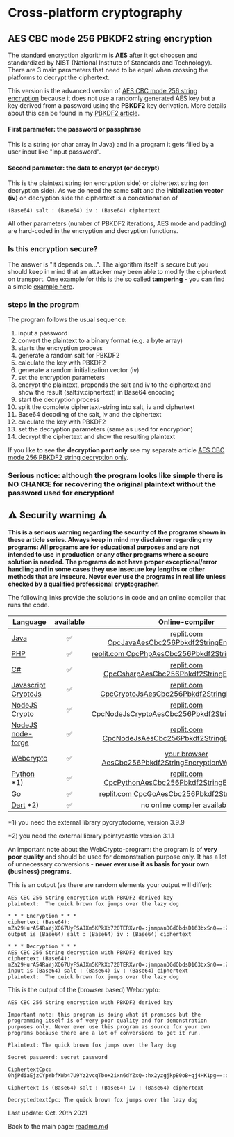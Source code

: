 # Cross-platform cryptography

## AES CBC mode 256 PBKDF2 string encryption

The standard encryption algorithm is **AES** after it got choosen and standardized by NIST (National Institute of Standards and Technology). There are 3 main parameters that need to be equal when crossing the platforms to decrypt the ciphertext. 

This version is the advanced version of [AES CBC mode 256 string encryption](aes_cbc_256_string_encryption.md) because it does not use a randomly generated AES key but a key derived from a password using the **PBKDF2** key derivation. More details about this can be found in my [PBKDF2 article](pbkdf2.md).

#### First parameter: the password or passphrase

This is a string (or char array in Java) and in a program it gets filled by a user input like "input password".

#### Second parameter: the data to encrypt (or decrypt)

This is the plaintext string (on encryption side) or ciphertext string (on decryption side). As we do need the same **salt** and the **initialization vector (iv)** on decryption side the ciphertext is a concationation of

```terminal
(Base64) salt : (Base64) iv : (Base64) ciphertext
```

All other parameters (number of PBKDF2 iterations, AES mode and padding) are hard-coded in the encryption and decryption functions.

### Is this encryption secure?
The answer is "it depends on...". The algorithm itself is secure but you should keep in mind that an attacker may been able to modify the ciphertext on transport. One example for this is the so called **tampering** - you can find a simple [example here](aes_cbc_tampering.md).

### steps in the program

The program follows the usual sequence:
1. input a password
2. convert the plaintext to a binary format (e.g. a byte array)
3. starts the encryption process
4. generate a random salt for PBKDF2
5. calculate the key with PBKDF2
6. generate a random initialization vector (iv)
7. set the encryption parameters
8. encrypt the plaintext, prepends the salt and iv to the ciphertext and show the result (salt:iv:ciphertext) in Base64 encoding
9. start the decryption process
10. split the complete ciphertext-string into salt, iv and ciphertext
11. Base64 decoding of the salt, iv and the ciphertext
12. calculate the key with PBKDF2
13. set the decryption parameters (same as used for encryption)
14. decrypt the ciphertext and show the resulting plaintext

If you like to see the **decryption part only** see my separate article [AES CBC mode 256 PBKDF2 string decryption only](aes_cbc_256_pbkdf2_string_decryption_only.md).

### **Serious notice: although the program looks like simple there is NO CHANCE for recovering the original plaintext without the password used for encryption!**

## :warning: Security warning :warning:

**This is a serious warning regarding the security of the programs shown in these article series.  Always keep in mind my disclaimer regarding my programs: All programs are for educational purposes and are not intended to use in production or any other programs where a  secure solution is needed. The programs do not have proper exceptional/error handling and in some cases they use insecure key lengths or other methods that are insecure. Never ever use the programs in real life unless checked by a qualified professional cryptographer.**

The following links provide the solutions in code and an online compiler that runs the code.

| Language | available | Online-compiler
| ------ | :---: | :----: |
| [Java](../AesCbc256Pbkdf2StringEncryption/AesCbc256Pbkdf2StringEncryption_Full.java) | :white_check_mark: | [replit.com CpcJavaAesCbc256Pbkdf2StringEncryptionFull](https://replit.com/@javacrypto/CpcJavaAesCbc256Pbkdf2StringEncryptionFull#Main.java/)
| [PHP](../AesCbc256Pbkdf2StringEncryption/AesCbc256Pbkdf2StringEncryption_Full.php) | :white_check_mark: | [replit.com CpcPhpAesCbc256Pbkdf2StringEncryptionFull](https://replit.com/@javacrypto/CpcPhpAesCbc256Pbkdf2StringEncryptionFull/)
| [C#](../AesCbc256Pbkdf2StringEncryption/AesCbc256Pbkdf2StringEncryption_Full.cs) | :white_check_mark: | [replit.com CpcCsharpAesCbc256Pbkdf2StringEncryptionFull](https://replit.com/@javacrypto/CpcCsharpAesCbc256Pbkdf2StringEncryptionFull#main.cs/)
| [Javascript CryptoJs](../AesCbc256Pbkdf2StringEncryption/AesCbc256Pbkdf2StringEncryption_FullCryptoJs.js) | :white_check_mark: | [replit.com CpcCryptoJsAesCbc256Pbkdf2StringEncryptionFull](https://replit.com/@javacrypto/CpcCryptoJsAesCbc256Pbkdf2StringEncryptionFull#index.js/)
| [NodeJS Crypto](../AesCbc256Pbkdf2StringEncryption/AesCbc256Pbkdf2StringEncryption_FullNodeJsCrypto.js) | :white_check_mark: | [replit.com CpcNodeJsCryptoAesCbc256Pbkdf2StringEncryptionFull](https://replit.com/@javacrypto/CpcNodeJsCryptoAesCbc256Pbkdf2StringEncryptionFull#index.js/)
| [NodeJS node-forge](../AesCbc256Pbkdf2StringEncryption/AesCbc256Pbkdf2StringEncryption_FullNodeJs.js) | :white_check_mark: | [replit.com CpcNodeJsAesCbc256Pbkdf2StringEncryptionFull](https://replit.com/@javacrypto/CpcNodeJsAesCbc256Pbkdf2StringEncryptionFull#index.js/)
| [Webcrypto](../AesCbc256Pbkdf2StringEncryption/aescbc256pbkdf2stringencryptionwebcrypto.html) | :white_check_mark: | [your browser AesCbc256Pbkdf2StringEncryptionWebcrypto.html](https://java-crypto.github.io/cross_platform_crypto/AesCbc256Pbkdf2StringEncryption/aescbc256pbkdf2stringencryptionwebcrypto.html)
| [Python](../AesCbc256Pbkdf2StringEncryption/AesCbc256Pbkdf2StringEncryption_Full.py) *1) | :white_check_mark: | [replit.com CpcPythonAesCbc256Pbkdf2StringEncryptionFull](https://replit.com/@javacrypto/CpcPythonAesCbc256Pbkdf2StringEncryptionFull#main.py/)
| [Go](../AesCbc256Pbkdf2StringEncryption/AesCbc256Pbkdf2StringEncryption.go) | :white_check_mark: | [replit.com CpcGoAesCbc256Pbkdf2StringEncryption](https://replit.com/@javacrypto/CpcGoAesCbc256Pbkdf2StringEncryption#Main.go/)
| [Dart](../AesCbc256Pbkdf2StringEncryption/AesCbc256Pbkdf2StringEncryption.dart) *2) | :white_check_mark: | no online compiler available

*1) you need the external library pycryptodome, version 3.9.9

*2) you need the external library pointycastle version 3.1.1

An important note about the WebCrypto-program: the program is of **very poor quality** and should be used for demonstration purpose only. It has a lot of unnecessary conversions - **never ever use it as basis for your own (business) programs**.

This is an output (as there are random elements your output will differ):

```plaintext
AES CBC 256 String encryption with PBKDF2 derived key
plaintext:  The quick brown fox jumps over the lazy dog

* * * Encryption * * *
ciphertext (Base64): mZa29HurA54RaYjXQ67UyFSAJXm5KPkXb720TERXvrQ=:jmmpanDGdObdsD163bxSnQ==:ZYgY4j8I1P3EL4lrbPnIPrUtijYr2uRac7nIvxFi7wx0oTJ3/SwHRsGfbYX1Ghsd
output is (Base64) salt : (Base64) iv : (Base64) ciphertext

* * * Decryption * * *
AES CBC 256 String decryption with PBKDF2 derived key
ciphertext (Base64): mZa29HurA54RaYjXQ67UyFSAJXm5KPkXb720TERXvrQ=:jmmpanDGdObdsD163bxSnQ==:ZYgY4j8I1P3EL4lrbPnIPrUtijYr2uRac7nIvxFi7wx0oTJ3/SwHRsGfbYX1Ghsd
input is (Base64) salt : (Base64) iv : (Base64) ciphertext
plaintext:  The quick brown fox jumps over the lazy dog

```

This is the output of the (browser based) Webcrypto:

```plaintext
AES CBC 256 String encryption with PBKDF2 derived key

Important note: this program is doing what it promises but the programming itself is of very poor quality and for demonstration purposes only. Never ever use this program as source for your own programs because there are a lot of conversions to get it run.

Plaintext: The quick brown fox jumps over the lazy dog

Secret password: secret password

CiphertextCpc: 0hjPdiaEjzCYpYbfXWb47U9Yz2vcqTbo+2ixn6dYZxQ=:hx2yzgjkpB0oB+qj4HK1pg==:obDSutcfyv4mNn6SIpR/5cP+rccR0lEwi27lXxWDadOmfC51zi2fECXN3mjCb7pF

Ciphertext is (Base64) salt : (Base64) iv : (Base64) ciphertext

DecryptedtextCpc: The quick brown fox jumps over the lazy dog
```

Last update: Oct. 20th 2021

Back to the main page: [readme.md](../readme.md)
